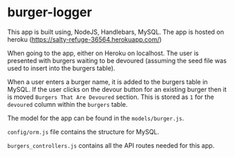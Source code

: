 # burger-logger

This app is built using, NodeJS, Handlebars, MySQL. The app is hosted on heroku (https://salty-refuge-36564.herokuapp.com/)

When going to the app, either on Heroku on localhost. The user is presented with burgers waiting to be devoured (assuming the seed file was used to insert into the burgers table).

When a user enters a burger name, it is added to the burgers table in MySQL. If the user clicks on the devour button for an existing burger then it is moved `Burgers That Are Devoured` section. This is stored as `1` for the `devoured` column within the `burgers` table. 

The model for the app can be found in the `models/burger.js`.

`config/orm.js` file contains the structure for MySQL.

`burgers_controllers.js` contains all the API routes needed for this app.



